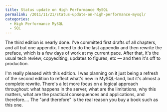 ```yaml
---
title: Status update on High Performance MySQL
permalink: /2011/11/21/status-update-on-high-performance-mysql/
categories:
  - High Performance MySQL
  - SQL
---
```

The third edition is nearly done. I've committed first drafts of all chapters, and all but one appendix. I need to do the last appendix and then rewrite the preface, which is a few days of work at my current pace. After that, it's the usual tech review, copyediting, updates to figures, etc &#8212; and then it's off to production.

I'm really pleased with this edition. I was planning on it just being a refresh of the second edition to reflect what's new in MySQL-land, but it's almost a complete rewrite. There's a lot more focus on a logical approach throughout: what happens in the server, what are the limitations, why this matters, what are the practical consequences and applications, and therefore&#8230;. The "and therefore" is the real reason you buy a book such as this one.
